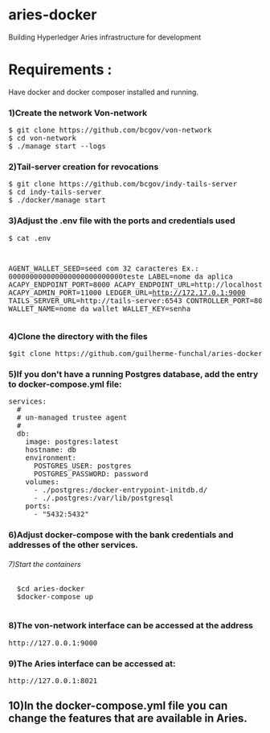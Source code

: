 # aries-docker

Building Hyperledger Aries infrastructure for development

# Requirements : 
Have docker and docker composer installed and running.

### 1)Create the network Von-network
<pre>
$ git clone https://github.com/bcgov/von-network
$ cd von-network
$ ./manage start --logs
</pre>

### 2)Tail-server creation for revocations
<pre>
$ git clone https://github.com/bcgov/indy-tails-server
$ cd indy-tails-server
$ ./docker/manage start
</pre>

### 3)Adjust the .env file with the ports and credentials used
<pre>
$ cat .env
</pre><pre>
AGENT_WALLET_SEED=seed com 32 caracteres Ex.: 000000000000000000000000000teste
LABEL=nome da aplica
ACAPY_ENDPOINT_PORT=8000
ACAPY_ENDPOINT_URL=http://localhost:8000/
ACAPY_ADMIN_PORT=11000
LEDGER_URL=http://172.17.0.1:9000
TAILS_SERVER_URL=http://tails-server:6543
CONTROLLER_PORT=8080
WALLET_NAME=nome da wallet
WALLET_KEY=senha
</pre>

### 4)Clone the directory with the files
<pre>$git clone https://github.com/guilherme-funchal/aries-docker.git</pre>

### 5)If you don't have a running Postgres database, add the entry to docker-compose.yml file:
<pre>
services:
  #
  # un-managed trustee agent
  #
  db:
    image: postgres:latest
    hostname: db
    environment:
      POSTGRES_USER: postgres
      POSTGRES_PASSWORD: password
    volumes:
      - ./postgres:/docker-entrypoint-initdb.d/
      - ./.postgres:/var/lib/postgresql
    ports:
      - "5432:5432"
</pre>
### 6)Adjust docker-compose with the bank credentials and addresses of the other services.
  
###### 7)Start the containers
  <pre>
  $cd aries-docker
  $docker-compose up
  </pre>
  
### 8)The von-network interface can be accessed at the address
<pre>http://127.0.0.1:9000</pre>
  
### 9)The Aries interface can be accessed at:
<pre>http://127.0.0.1:8021</pre>

## 10)In the docker-compose.yml file you can change the features that are available in Aries.


  
